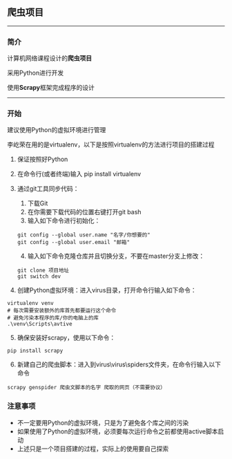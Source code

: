 ## 爬虫项目
----

### 简介

计算机网络课程设计的**爬虫项目**

采用Python进行开发

使用**Scrapy**框架完成程序的设计

----

### 开始

建议使用Python的虚拟环境进行管理

李屹荣在用的是virtualenv，以下是按照virtualenv的方法进行项目的搭建过程

1. 保证按照好Python
2. 在命令行(或者终端)输入 pip install virtualenv
3. 通过git工具同步代码：

   1. 下载Git
   2. 在你需要下载代码的位置右键打开git bash
   3. 输入如下命令进行初始化：
   ```
   git config --global user.name "名字/你想要的"
   git config --global user.email "邮箱"
   ```
   4. 输入如下命令克隆仓库并且切换分支，不要在master分支上修改：
   ```
   git clone 项目地址
   git switch dev
   ```
4. 创建Python虚拟环境：进入virus目录，打开命令行输入如下命令：
```
virtualenv venv
# 每次需要安装额外的库首先都要运行这个命令
# 避免污染本程序的库/你的电脑上的库
.\venv\Scripts\avtive
```
5. 确保安装好scrapy，使用以下命令：
```
pip install scrapy
```
6. 新建自己的爬虫脚本：进入到virus\virus\spiders文件夹，在命令行输入以下命令
```
scrapy genspider 爬虫文脚本的名字 爬取的网页（不需要协议）
```

### 注意事项

- 不一定要用Python的虚拟环境，只是为了避免各个库之间的污染
- 如果使用了Python的虚拟环境，必须要每次运行命令之前都使用active脚本启动
- 上述只是一个项目搭建的过程，实际上的使用要自己探索
